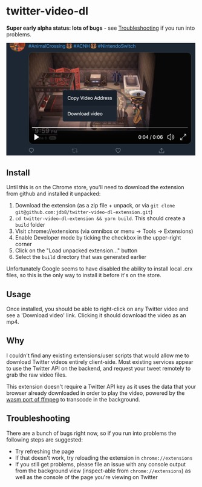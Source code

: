 # twitter-video-dl

**Super early alpha status: lots of bugs** - see [Troubleshooting](#Troubleshooting) if you run into problems.

<img src="./example.png" width="500" alt="how it looks" />

## Install

Until this is on the Chrome store, you'll need to download the extension from github and installed it unpacked:

1. Download the extension (as a zip file + unpack, or via `git clone git@github.com:jdb8/twitter-video-dl-extension.git`)
1. `cd twitter-video-dl-extension && yarn build`. This should create a `build` folder
1. Visit chrome://extensions (via omnibox or menu -> Tools -> Extensions)
1. Enable Developer mode by ticking the checkbox in the upper-right corner
1. Click on the "Load unpacked extension..." button
1. Select the `build`  directory that was generated earlier

Unfortunately Google seems to have disabled the ability to install local .crx files, so this is the only way to install it before it's on the store.

## Usage

Once installed, you should be able to right-click on any Twitter video and see a 'Download video' link. Clicking it should download the video as an mp4.

## Why

I couldn't find any existing extensions/user scripts that would allow me to download Twitter videos entirely client-side. Most existing services appear to use the Twitter API on the backend, and request your tweet remotely to grab the raw video files.

This extension doesn't require a Twitter API key as it uses the data that your browser already downloaded in order to play the video, powered by the [wasm port of ffmpeg](https://github.com/ffmpegwasm/ffmpeg.wasm) to transcode in the background.

## Troubleshooting

There are a bunch of bugs right now, so if you run into problems the following steps are suggested:

* Try refreshing the page
* If that doesn't work, try reloading the extension in `chrome://extensions`
* If you still get problems, please file an issue with any console output from the background view (inspect-able from `chrome://extensions`) as well as the console of the page you're viewing on Twitter
